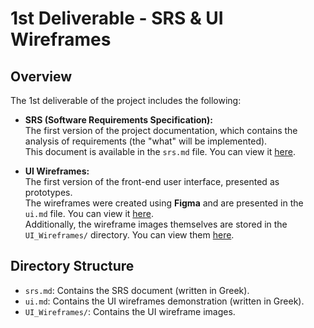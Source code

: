 # 1st Deliverable - SRS & UI Wireframes

## Overview
The 1st deliverable of the project includes the following:

- **SRS (Software Requirements Specification):**  
  The first version of the project documentation, which contains the analysis of requirements (the "what" will be implemented).  
  This document is available in the `srs.md` file. You can view it [here](./srs.md).

- **UI Wireframes:**  
  The first version of the front-end user interface, presented as prototypes.  
  The wireframes were created using **Figma** and are presented in the `ui.md` file. You can view it [here](./ui.md).  
  Additionally, the wireframe images themselves are stored in the `UI_Wireframes/` directory. You can view them [here](./UI_Wireframes/).

## Directory Structure
- `srs.md`: Contains the SRS document (written in Greek).
- `ui.md`: Contains the UI wireframes demonstration (written in Greek).
- `UI_Wireframes/`: Contains the UI wireframe images.